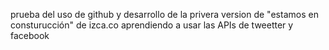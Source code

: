 prueba del uso de github y desarrollo de la privera version de "estamos en consturucción" de izca.co 
aprendiendo a usar las APIs de tweetter y facebook 
